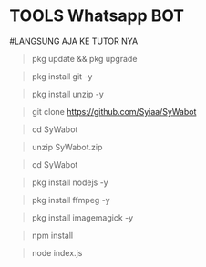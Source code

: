 # TOOLS Whatsapp BOT
#LANGSUNG AJA KE TUTOR NYA
> pkg update && pkg upgrade

> pkg install git -y

> pkg install unzip -y

> git clone https://github.com/Syiaa/SyWabot

> cd SyWabot

> unzip SyWabot.zip

> cd SyWabot

> pkg install nodejs -y

> pkg install ffmpeg -y

> pkg install imagemagick -y

> npm install

> node index.js 
